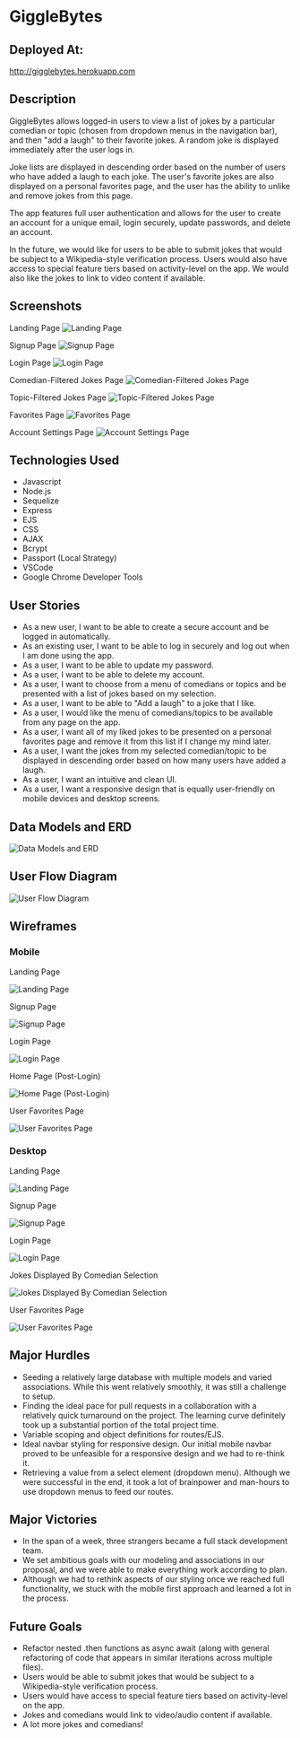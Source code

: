 # GiggleBytes

## Deployed At:
http://gigglebytes.herokuapp.com

## Description

GiggleBytes allows logged-in users to view a list of jokes by a particular comedian or topic (chosen from  dropdown menus in the navigation bar), and then "add a laugh" to their favorite jokes. A random joke is displayed immediately after the user logs in.

Joke lists are displayed in descending order based on the number of users who have added a laugh to each joke. The user's favorite jokes are also  displayed on a personal favorites page, and the user has the ability to unlike and remove jokes from this page. 

The app features full user authentication and allows for the user to create an account for a unique email, login securely, update passwords, and delete an account. 

In the future, we would like for users to be able to submit jokes that would be subject to a Wikipedia-style verification process. Users would also have access to special feature tiers based on activity-level on the app. We would also like the jokes to link to video content if available.


## Screenshots

Landing Page
![Landing Page](https://i.imgur.com/6FhWZT4.png)


Signup Page
![Signup Page](https://i.imgur.com/nkW4wAr.png)


Login Page
![Login Page](https://i.imgur.com/lDTNfOM.png)


Comedian-Filtered Jokes Page
![Comedian-Filtered Jokes Page](https://i.imgur.com/1cgE4gk.png)


Topic-Filtered Jokes Page
![Topic-Filtered Jokes Page](https://i.imgur.com/2VMaer4.png)


Favorites Page
![Favorites Page](https://i.imgur.com/ZgnVvZB.png)


Account Settings Page
![Account Settings Page](https://i.imgur.com/RhR7uHm.png)

## Technologies Used
- Javascript
- Node.js
- Sequelize
- Express
- EJS
- CSS
- AJAX
- Bcrypt
- Passport (Local Strategy)
- VSCode
- Google Chrome Developer Tools

## User Stories
- As a new user, I want to be able to create a secure account and be logged in automatically. 
- As an existing user, I want to be able to log in securely and log out when I am done using the app.
- As a user, I want to be able to update my password.
- As a user, I want to be able to delete my account.
- As a user, I want to choose from a menu of comedians or topics and be presented with a list of jokes based on my selection.
- As a user, I want to be able to "Add a laugh" to a joke that I like.
- As a user, I would like the menu of comedians/topics to be available from any page on the app.
- As a user, I want all of my liked jokes to be presented on a personal favorites page and remove it from this list if I change my mind later.
- As a user, I want the jokes from my selected comedian/topic to be displayed in descending order based on how many users have added a laugh.
- As a user, I want an intuitive and clean UI.
- As a user, I want a responsive design that is equally user-friendly on mobile devices and desktop screens.

## Data Models and ERD

![Data Models and ERD](https://i.imgur.com/FM6gRPi.png)

## User Flow Diagram

![User Flow Diagram](https://i.imgur.com/CXfMvEr.jpg)


## Wireframes

### Mobile
Landing Page		

![Landing Page](https://i.imgur.com/os92bvU.png)


Signup Page

![Signup Page](https://i.imgur.com/U5G4Zdz.png)


Login Page

![Login Page](https://i.imgur.com/kXQuTXz.png)


Home Page (Post-Login)

![Home Page (Post-Login)](https://i.imgur.com/3xVae9q.png)


User Favorites Page

![User Favorites Page](https://i.imgur.com/BsZzGQb.png)
 
### Desktop
Landing Page

![Landing Page](https://i.imgur.com/NB7sf0S.png)
 

Signup Page

![Signup Page](https://i.imgur.com/xYQlMuJ.png)


Login Page 		

![Login Page](https://i.imgur.com/BDFXLj4.png)


Jokes Displayed By Comedian Selection

![Jokes Displayed By Comedian Selection](https://i.imgur.com/7934URR.png)


User Favorites Page

![User Favorites Page](https://i.imgur.com/nv4MpgF.png)


## Major Hurdles
- Seeding a relatively large database with multiple models and varied associations. While this went relatively smoothly, it was still a challenge to setup.
- Finding the ideal pace for pull requests in a collaboration with a relatively quick turnaround on the project. The learning curve definitely took up a substantial portion of the total project time. 
- Variable scoping and object definitions for routes/EJS. 
- Ideal navbar styling for responsive design. Our initial mobile navbar proved to be unfeasible for a responsive design and we had to re-think it.
- Retrieving a value from a select element (dropdown menu). Although we were successful in the end, it took a lot of brainpower and man-hours to use dropdown menus to feed our routes.

## Major Victories
- In the span of a week, three strangers became a full stack development team. 
- We set ambitious goals with our modeling and associations in our proposal, and we were able to make everything work according to plan.
- Although we had to rethink aspects of our styling once we reached full functionality, we stuck with the mobile first approach and learned a lot in the process.

## Future Goals
- Refactor nested .then functions as async await (along with general refactoring of code that appears in similar iterations across multiple files).
- Users would be able to submit jokes that would be subject to a Wikipedia-style verification process. 
- Users would have access to special feature tiers based on activity-level on the app. 
- Jokes and comedians would link to video/audio content if available.
- A lot more jokes and comedians!